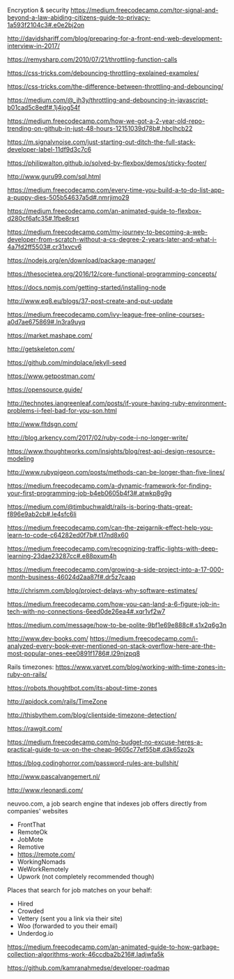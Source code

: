 
Encryption & security
https://medium.freecodecamp.com/tor-signal-and-beyond-a-law-abiding-citizens-guide-to-privacy-1a593f2104c3#.e0e2bj2on

http://davidshariff.com/blog/preparing-for-a-front-end-web-development-interview-in-2017/

https://remysharp.com/2010/07/21/throttling-function-calls

https://css-tricks.com/debouncing-throttling-explained-examples/

https://css-tricks.com/the-difference-between-throttling-and-debouncing/

https://medium.com/@_jh3y/throttling-and-debouncing-in-javascript-b01cad5c8edf#.1j4jog54f

https://medium.freecodecamp.com/how-we-got-a-2-year-old-repo-trending-on-github-in-just-48-hours-12151039d78b#.hbclhcb22

https://m.signalvnoise.com/just-starting-out-ditch-the-full-stack-developer-label-11df9d3c7c6

https://philipwalton.github.io/solved-by-flexbox/demos/sticky-footer/

http://www.guru99.com/sql.html

https://medium.freecodecamp.com/every-time-you-build-a-to-do-list-app-a-puppy-dies-505b54637a5d#.nmrjimo29

https://medium.freecodecamp.com/an-animated-guide-to-flexbox-d280cf6afc35#.1fbe8rsrt

https://medium.freecodecamp.com/my-journey-to-becoming-a-web-developer-from-scratch-without-a-cs-degree-2-years-later-and-what-i-4a7fd2ff5503#.cr31xvcv6

https://nodejs.org/en/download/package-manager/

https://thesocietea.org/2016/12/core-functional-programming-concepts/

https://docs.npmjs.com/getting-started/installing-node

http://www.eq8.eu/blogs/37-post-create-and-put-update

https://medium.freecodecamp.com/ivy-league-free-online-courses-a0d7ae675869#.ln3ra9uyq

https://market.mashape.com/

http://getskeleton.com/

https://github.com/mindplace/jekyll-seed

https://www.getpostman.com/

https://opensource.guide/

http://technotes.iangreenleaf.com/posts/if-youre-having-ruby-environment-problems-i-feel-bad-for-you-son.html

http://www.fltdsgn.com/

http://blog.arkency.com/2017/02/ruby-code-i-no-longer-write/

https://www.thoughtworks.com/insights/blog/rest-api-design-resource-modeling

http://www.rubypigeon.com/posts/methods-can-be-longer-than-five-lines/

https://medium.freecodecamp.com/a-dynamic-framework-for-finding-your-first-programming-job-b4eb0605b4f3#.atwkp8g9g

https://medium.com/@timbuchwaldt/rails-is-boring-thats-great-f896e9ab2cb#.le4sfc6li

https://medium.freecodecamp.com/can-the-zeigarnik-effect-help-you-learn-to-code-c64282ed0f7b#.t17nd8x60

https://medium.freecodecamp.com/recognizing-traffic-lights-with-deep-learning-23dae23287cc#.e88pxum4h

https://medium.freecodecamp.com/growing-a-side-project-into-a-17-000-month-business-46024d2aa87f#.dr5z7caap

http://chrismm.com/blog/project-delays-why-software-estimates/

https://medium.freecodecamp.com/how-you-can-land-a-6-figure-job-in-tech-with-no-connections-6eed0de26ea4#.xqr1vf2w7

https://medium.com/message/how-to-be-polite-9bf1e69e888c#.s1x2q6g3n

http://www.dev-books.com/
https://medium.freecodecamp.com/i-analyzed-every-book-ever-mentioned-on-stack-overflow-here-are-the-most-popular-ones-eee0891f1786#.l29njzpq8

Rails timezones:
https://www.varvet.com/blog/working-with-time-zones-in-ruby-on-rails/

https://robots.thoughtbot.com/its-about-time-zones

http://apidock.com/rails/TimeZone

http://thisbythem.com/blog/clientside-timezone-detection/

https://rawgit.com/

https://medium.freecodecamp.com/no-budget-no-excuse-heres-a-practical-guide-to-ux-on-the-cheap-9605c77ef55b#.d3k65zo2k

https://blog.codinghorror.com/password-rules-are-bullshit/

http://www.pascalvangemert.nl/




http://www.rleonardi.com/


neuvoo.com, a job search engine that indexes job offers directly from companies' websites


- FrontThat
- RemoteOk
- JobMote
- Remotive
- https://remote.com/
- WorkingNomads
- WeWorkRemotely
- Upwork (not completely recommended though)

Places that search for job matches on your behalf:

- Hired
- Crowded
- Vettery (sent you a link via their site)
- Woo (forwarded to you their email)
- Underdog.io

https://medium.freecodecamp.com/an-animated-guide-to-how-garbage-collection-algorithms-work-46ccdba2b216#.ladjwfa5k

https://github.com/kamranahmedse/developer-roadmap
